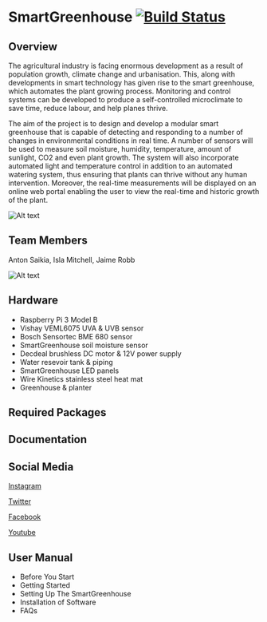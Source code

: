 # SmartGreenhouse   [![Build Status](https://travis-ci.org/Team12-UofG/SmartGreenhouse.svg?branch=master)](https://travis-ci.org/Team12-UofG/SmartGreenhouse)

## Overview
The agricultural industry is facing enormous development as a result of population growth, climate change and urbanisation. This, along with developments in smart technology has given rise to the smart greenhouse, which automates the plant growing process. Monitoring and control systems can be developed to produce a self-controlled microclimate to save time, reduce labour, and help planes thrive.

The aim of the project is to design and develop a modular smart greenhouse that is capable of detecting and responding to a number of changes in environmental conditions in real time. A number of sensors will be used to measure soil moisture, humidity, temperature, amount of sunlight, CO2 and even plant growth. The system will also incorporate automated light and temperature control in addition to an automated watering system, thus ensuring that plants can thrive without any human intervention. Moreover, the real-time measurements will be displayed on an online web portal enabling the user to view the real-time and historic growth of the plant.

![Alt text](https://github.com/Team12-UofG/SmartGreenhouse/blob/master/SYSTEM.jpg?raw=true) 

## Team Members
Anton Saikia,
Isla Mitchell,
Jaime Robb

![Alt text](https://github.com/Team12-UofG/SmartGreenhouse/blob/master/MeetTheTeam.png?raw=true)       

## Hardware 
* Raspberry Pi 3 Model B 
* Vishay VEML6075 UVA & UVB sensor
* Bosch Sensortec BME 680 sensor 
* SmartGreenhouse soil moisture sensor
* Decdeal brushless DC motor & 12V power supply 
* Water resevoir tank & piping
* SmartGreenhouse LED panels
* Wire Kinetics stainless steel heat mat
* Greenhouse & planter 

## Required Packages 

## Documentation

## Social Media
[Instagram](https://www.instagram.com/uofg_smartgreenhouse/?hl=en "Instagram")

[Twitter](https://twitter.com/UofG_SmartGreen "Twitter")

[Facebook](https://www.facebook.com/SmartGreenhouse-2309795909300843/?modal=admin_todo_tour "Facebook")

[Youtube](https://www.youtube.com/channel/UCLjnLePXFhfWH4YzIdtP1aw "Youtube")

## User Manual
* Before You Start
* Getting Started
* Setting Up The SmartGreenhouse
* Installation of Software
* FAQs

